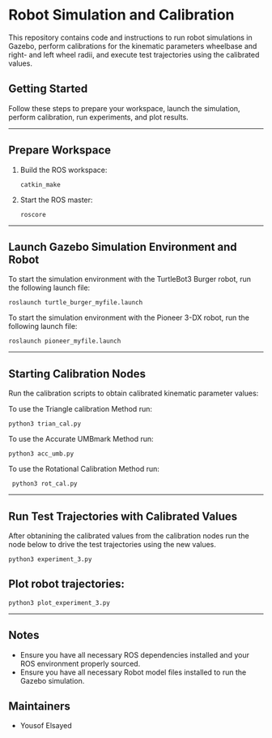 # Robot Simulation and Calibration

This repository contains code and instructions to run robot simulations in Gazebo, perform calibrations for the kinematic parameters wheelbase and right- and left wheel radii, and execute test trajectories using the calibrated values.

## Getting Started

Follow these steps to prepare your workspace, launch the simulation, perform calibration, run experiments, and plot results.

---

## Prepare Workspace

1. Build the ROS workspace:

   `catkin_make`

2. Start the ROS master:

    `roscore`

---

## Launch Gazebo Simulation Environment and Robot

To start the simulation environment with the TurtleBot3 Burger robot, run the following launch file:

 `roslaunch turtle_burger_myfile.launch `

  
To start the simulation environment with the Pioneer 3-DX robot, run the following launch file:

 `roslaunch pioneer_myfile.launch`

---

## Starting Calibration Nodes
Run the calibration scripts to obtain calibrated kinematic parameter values:

To use the Triangle calibration Method run:

  `python3 trian_cal.py`
  
To use the Accurate UMBmark Method run:

  `python3 acc_umb.py`
  
To use the Rotational Calibration Method run:

 ` python3 rot_cal.py`
  
---

## Run Test Trajectories with Calibrated Values
After obtanining the calibrated values from the calibration nodes run the node below to drive the test trajectories using the new values.

  `python3 experiment_3.py`

## Plot robot trajectories:

  `python3 plot_experiment_3.py`


---

## Notes

- Ensure you have all necessary ROS dependencies installed and your ROS environment properly sourced.
- Ensure you have all necessary Robot model files installed to run the Gazebo simulation.

## Maintainers
- Yousof Elsayed
 
